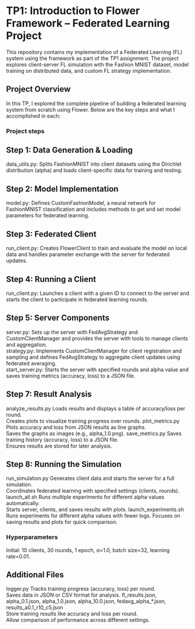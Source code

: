 #  TP1: Introduction to Flower Framework – Federated Learning Project

This repository contains my implementation of a Federated Learning (FL) system using the framework as part of the TP1 assignment. The project explores client-server FL simulation with the Fashion MNIST dataset, model training on distributed data, and custom FL strategy implementation.

##  Project Overview

In this TP, I explored the complete pipeline of building a federated learning system from scratch using Flower. Below are the key steps and what I accomplished in each:

### Project steps

## Step 1: Data Generation & Loading

data_utils.py: Splits FashionMNIST into client datasets using the Dirichlet distribution (alpha) and loads client-specific data for training and testing.<br>

## Step 2: Model Implementation

model.py: Defines CustomFashionModel, a neural network for FashionMNIST classification and includes methods to get and set model parameters for federated learning.

## Step 3: Federated Client

run_client.py: Creates FlowerClient to train and evaluate the model on local data and handles parameter exchange with the server for federated updates.

## Step 4: Running a Client

run_client.py: Launches a client with a given ID to connect to the server and starts the client to participate in federated learning rounds.

## Step 5: Server Components

server.py: Sets up the server with FedAvgStrategy and CustomClientManager and provides the server with tools to manage clients and aggregation.<br>
strategy.py: Implements CustomClientManager for client registration and sampling and defines FedAvgStrategy to aggregate client updates using federated averaging.<br>
start_server.py: Starts the server with specified rounds and alpha value and saves training metrics (accuracy, loss) to a JSON file.

## Step 7: Result Analysis

analyze_results.py
        Loads results and displays a table of accuracy/loss per round. <br>
        Creates plots to visualize training progress over rounds.
plot_metrics.py
        Plots accuracy and loss from JSON results as line graphs.<br>
        Saves the graphs as images (e.g., alpha_1.0.png).
save_metrics.py
        Saves training history (accuracy, loss) to a JSON file.<br>
        Ensures results are stored for later analysis.

## Step 8: Running the Simulation

run_simulation.py
        Generates client data and starts the server for a full simulation.<br>
        Coordinates federated learning with specified settings (clients, rounds).
launch_all.sh
        Runs multiple experiments for different alpha values automatically.<br>
        Starts server, clients, and saves results with plots.
launch_experiments.sh
        Runs experiments for different alpha values with fewer logs.
        Focuses on saving results and plots for quick comparison.
### Hyperparameters

Initial: 10 clients, 30 rounds, 1 epoch, α=1.0, batch size=32, learning rate=0.01. 

## Additional Files

logger.py
        Tracks training progress (accuracy, loss) per round.<br>
        Saves data in JSON or CSV format for analysis.
fl_results.json, alpha_0.1.json, alpha_1.0.json, alpha_10.0.json, fedavg_alpha_*.json, results_a0.1_r10_c5.json<br>
        Store training results like accuracy and loss per round.<br>
        Allow comparison of performance across different settings.
